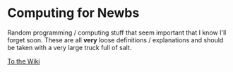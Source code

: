# Computing for Newbs
Random programming / computing stuff that seem important that I know I'll forget soon. These are all **very** loose definitions / explanations and should be taken with a very large truck full of salt.

[To the Wiki](https://github.com/stefano-lupo/Programming-Notes/wiki)
